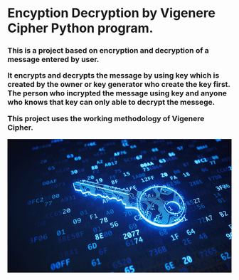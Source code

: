 # Encyption Decryption by Vigenere Cipher Python program.

 <h3>This is a project based on encryption and decryption of a message entered by user.
 
 
 It encrypts and decrypts the message by using key which is created by the owner or key generator  who create the key first. The person who incrypted the message using key and anyone who knows that key can only able to decrypt the messege.
 
 
 This project uses the working methodology of Vigenere Cipher.</h3>

<p align= "center"><img src="https://github.com/ROHAN0011/Encyption-Decryption-by-Vigenere-Cipher/blob/32af01df400d457fd0b6517502a24306afe4fe91/Encrypt%20Decrypt.jpeg" width="700" height= "300"></p>
